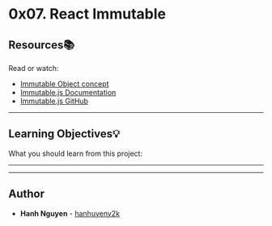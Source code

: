 # 0x07. React Immutable

## Resources:books:
Read or watch:
* [Immutable Object concept](https://intranet.hbtn.io/rltoken/iCzkEHd9UHXDe1SQU7N5sw)
* [Immutable.js Documentation](https://intranet.hbtn.io/rltoken/7pjA3Ck0krtBXMbQWj_SAQ)
* [Immutable.js GitHub](https://intranet.hbtn.io/rltoken/sFez1GEIXOr7lCrk1MBTwg)

---
## Learning Objectives:bulb:
What you should learn from this project:

---
---

## Author
* **Hanh Nguyen** - [hanhuyeny2k](github.com/hanhuyeny2k)